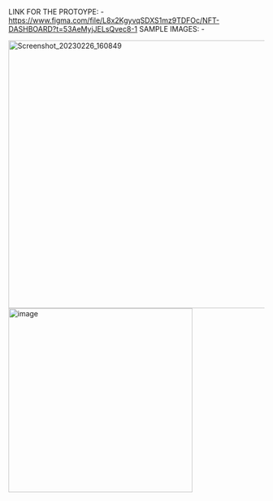 LINK FOR THE PROTOYPE: - 
https://www.figma.com/file/L8x2KgyvqSDXS1mz9TDFOc/NFT-DASHBOARD?t=53AeMyjJELsQvec8-1
SAMPLE IMAGES: - 


<img width="527" alt="Screenshot_20230226_160849" src="https://user-images.githubusercontent.com/76429297/221405527-351a9a97-c8f7-4ee2-8d36-d239f75ed297.png">
<img width="362" alt="image" src="https://user-images.githubusercontent.com/76429297/221405504-3b5b56dd-14c2-4be3-ac53-1e4ea753d537.png">
